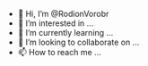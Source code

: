- 👋 Hi, I’m @RodionVorobr
- 👀 I’m interested in ...
- 🌱 I’m currently learning ...
- 💞️ I’m looking to collaborate on ...
- 📫 How to reach me ...

<!---
RodionVorobr/RodionVorobr is a ✨ special ✨ repository because its `README.md` (this file) appears on your GitHub profile.
You can click the Preview link to take a look at your changes.
--->
